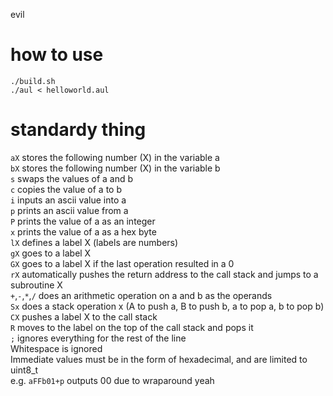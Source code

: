 evil
# how to use
```
./build.sh
./aul < helloworld.aul
```
# standardy thing
`aX` stores the following number (X) in the variable a<br />
`bX` stores the following number (X) in the variable b<br />
`s` swaps the values of a and b<br />
`c` copies the value of a to b<br />
`i` inputs an ascii value into a<br />
`p` prints an ascii value from a<br />
`P` prints the value of a as an integer<br />
`x` prints the value of a as a hex byte<br />
`lX` defines a label X (labels are numbers)<br />
`gX` goes to a label X<br />
`GX` goes to a label X if the last operation resulted in a 0<br />
`rX` automatically pushes the return address to the call stack and jumps to a subroutine X<br />
`+`,`-`,`*`,`/` does an arithmetic operation on a and b as the operands<br />
`Sx` does a stack operation x (A to push a, B to push b, a to pop a, b to pop b)<br />
`CX` pushes a label X to the call stack<br />
`R` moves to the label on the top of the call stack and pops it<br />
`;` ignores everything for the rest of the line<br />
Whitespace is ignored<br />
Immediate values must be in the form of hexadecimal, and are limited to uint8_t<br />
    e.g. `aFFb01+p` outputs 00 due to wraparound yeah
